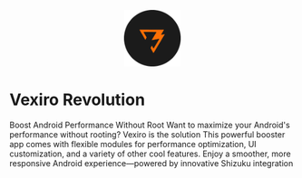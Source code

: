 <p align="center">
  <img src="icon/icon.png" alt="Frame Hub Logo" width="100" />
</p>

# Vexiro Revolution
Boost Android Performance Without Root
Want to maximize your Android's performance without rooting? 
Vexiro is the solution This powerful booster app comes with 
flexible modules for performance optimization, UI 
customization, and a variety of other cool features. Enjoy a 
smoother, more responsive Android experience—powered by 
innovative Shizuku integration
